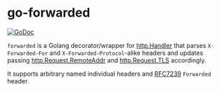 # go-forwarded

[![GoDoc](https://godoc.org/github.com/stanvit/go-forwarded?status.svg)](https://godoc.org/github.com/stanvit/go-forwarded)

`forwarded` is a Golang decorator/wrapper for [http.Handler](https://golang.org/pkg/net/http/#Handler)
that parses `X-Forwarded-For` and `X-Forwarded-Protocol`-alike headers and updates passing
[http.Request.RemoteAddr](https://golang.org/pkg/net/http/#Request) and
[http.Request.TLS](https://golang.org/pkg/net/http/#Request) accordingly.

It supports arbitrary named individual headers and [RFC7239](http://tools.ietf.org/html/rfc7239) `Forwarded` header.
